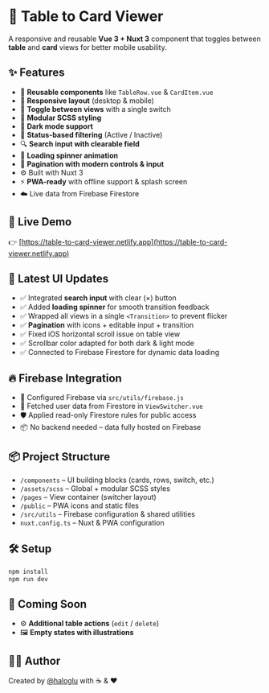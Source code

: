 # 🔄 Table to Card Viewer

A responsive and reusable **Vue 3 + Nuxt 3** component that toggles between **table** and **card** views for better mobile usability.

## ✨ Features

- 🧩 **Reusable components** like `TableRow.vue` & `CardItem.vue`
- 📱 **Responsive layout** (desktop & mobile)
- 🔀 **Toggle between views** with a single switch
- 🎨 **Modular SCSS styling**
- 🌙 **Dark mode support**
- 🧭 **Status-based filtering** (Active / Inactive)
- 🔍 **Search input with clearable field**
- 🔄 **Loading spinner animation**
- 📄 **Pagination with modern controls & input**
- ⚙️ Built with Nuxt 3
- ⚡️ **PWA-ready** with offline support & splash screen
- ☁️ Live data from Firebase Firestore

## 🚀 Live Demo

👉 [https://table-to-card-viewer.netlify.app](https://table-to-card-viewer.netlify.app)

## 🧪 Latest UI Updates

- ✅ Integrated **search input** with clear (×) button
- ✅ Added **loading spinner** for smooth transition feedback
- ✅ Wrapped all views in a single `<Transition>` to prevent flicker
- ✅ **Pagination** with icons + editable input + transition
- ✅ Fixed iOS horizontal scroll issue on table view
- ✅ Scrollbar color adapted for both dark & light mode
- ✅ Connected to Firebase Firestore for dynamic data loading

## 🔥 Firebase Integration

- 🔌 Configured Firebase via `src/utils/firebase.js`
- 🔎 Fetched user data from Firestore in `ViewSwitcher.vue`
- 🛡️ Applied read-only Firestore rules for public access
- 📦 No backend needed – data fully hosted on Firebase

## 📦 Project Structure

- `/components` – UI building blocks (cards, rows, switch, etc.)
- `/assets/scss` – Global + modular SCSS styles
- `/pages` – View container (switcher layout)
- `/public` – PWA icons and static files
- `/src/utils` – Firebase configuration & shared utilities
- `nuxt.config.ts` – Nuxt & PWA configuration

## 🛠 Setup

```bash
npm install
npm run dev

```

## 🚧 Coming Soon

- ⚙️ **Additional table actions** (`edit` / `delete`)
- 🖼️ **Empty states with illustrations**

## 👨‍💻 Author

Created by [@haloglu](https://github.com/haloglu) with ☕ & ❤️
